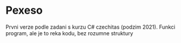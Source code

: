 # Pexeso
Prvni verze podle zadani s kurzu C# czechitas (podzim 2021).
Funkci program, ale je to reka kodu, bez rozumne struktury
